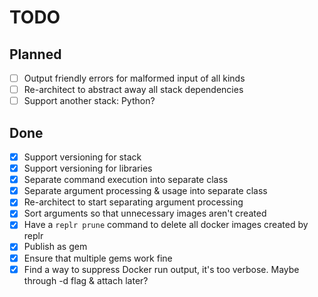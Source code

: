 # TODO

## Planned

- [ ] Output friendly errors for malformed input of all kinds
- [ ] Re-architect to abstract away all stack dependencies
- [ ] Support another stack: Python?

## Done

- [x] Support versioning for stack
- [x] Support versioning for libraries
- [x] Separate command execution into separate class
- [x] Separate argument processing & usage into separate class
- [x] Re-architect to start separating argument processing
- [x] Sort arguments so that unnecessary images aren't created
- [x] Have a `replr prune` command to delete all docker images created by replr
- [x] Publish as gem
- [x] Ensure that multiple gems work fine
- [x] Find a way to suppress Docker run output, it's too verbose. Maybe through -d flag & attach later?
